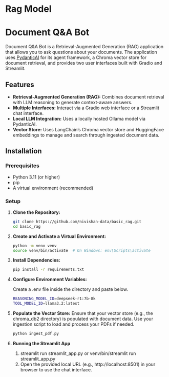 # Rag Model

# Document Q&A Bot

Document Q&A Bot is a Retrieval-Augmented Generation (RAG) application that allows you to ask questions about your documents. The application uses [PydanticAI](https://ai.pydantic.dev/) for its agent framework, a Chroma vector store for document retrieval, and provides two user interfaces built with Gradio and Streamlit.

## Features

- **Retrieval-Augmented Generation (RAG):** Combines document retrieval with LLM reasoning to generate context-aware answers.
- **Multiple Interfaces:** Interact via a Gradio web interface or a Streamlit chat interface.
- **Local LLM Integration:** Uses a locally hosted Ollama model via PydanticAI.
- **Vector Store:** Uses LangChain’s Chroma vector store and HuggingFace embeddings to manage and search through ingested document data.

## Installation

### Prerequisites

- Python 3.11 (or higher)
- pip
- A virtual environment (recommended)

### Setup

1. **Clone the Repository:**

   ```bash
   git clone https://github.com/nivishan-data/basic_rag.git
   cd basic_rag

2. **Create and Activate a Virtual Environment:**
    ```bash
    python -m venv venv
    source venv/bin/activate  # On Windows: env\Scripts\activate

3. **Install Dependencies:**

    ```bash
    pip install -r requirements.txt

4. **Configure Environment Variables:**

    Create a .env file inside the directory and paste below.
    ```bash
    REASONING_MODEL_ID=deepseek-r1:7b-8k
    TOOL_MODEL_ID=llama3.2:latest

5. **Populate the Vector Store:**
    Ensure that your vector store (e.g., the chroma_db2 directory) is populated with document data. Use your ingestion script to load and process your PDFs if needed.
    ```bash
    python ingest_pdf.py

6. **Running the Streamlit App**
    1. streamlit run streamlit_app.py or venv/bin/streamlit run streamlit_app.py
    2. Open the provided local URL (e.g., http://localhost:8501) in your browser to use the chat interface.


